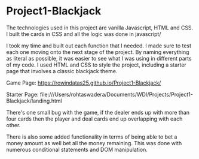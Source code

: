 # Project1-Blackjack

The technologies used in this project are vanilla Javascript, HTML and CSS. I built the cards in CSS and all the logic was done in javascript/

I took my time and built out each function that I needed. I made sure to test each one moving onto the next stage of the project. By naming everything as literal as possible, it was easier to see what I was using in different parts of my code. I used HTML and CSS to style the project, including a starter page that involves a classic blackjack theme. 

Game Page:
https://rowindatas25.github.io/Project1-Blackjack/

Starter Page:
file:///Users/rohtaswadera/Documents/WDI/Projects/Project1-Blackjack/landing.html

There's one small bug with the game, if the dealer ends up with more than four cards then the player and deal cards end up overlapping with each other. 

There is also some added functionality in terms of being able to bet a money amount as well bet all the money remaining. This was done with numerous conditional statements and DOM manipulation.


